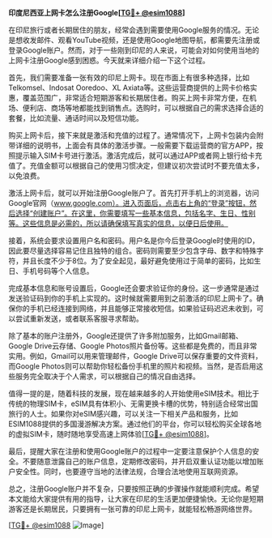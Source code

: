 **印度尼西亚上网卡怎么注册Google[[TG💪+ @esim1088](https://t.me/s/esim1088)]**

在印尼旅行或者长期居住的朋友，经常会遇到需要使用Google服务的情况。无论是想收发邮件、观看YouTube视频，还是使用Google地图导航，都需要先注册或登录Google账户。然而，对于一些刚到印尼的人来说，可能会对如何使用当地的上网卡注册Google感到困惑。今天就来详细介绍一下这个过程。

首先，我们需要准备一张有效的印尼上网卡。现在市面上有很多种选择，比如Telkomsel、Indosat Ooredoo、XL Axiata等。这些运营商提供的上网卡价格实惠，覆盖范围广，非常适合短期游客和长期居住者。购买上网卡非常方便，在机场、便利店、商场等地都能找到销售点。选购时，可以根据自己的需求选择合适的套餐，比如流量、通话时间以及短信功能。

购买上网卡后，接下来就是激活和充值的过程了。通常情况下，上网卡包装内会附带详细的说明书，上面会有具体的激活步骤。一般需要下载运营商的官方APP，按照提示输入SIM卡号进行激活。激活完成后，就可以通过APP或者网上银行给卡充值了。充值金额可以根据自己的使用习惯决定，但建议初次尝试时不要充值太多，以免浪费。

激活上网卡后，就可以开始注册Google账户了。首先打开手机上的浏览器，访问Google官网（www.google.com）。进入页面后，点击右上角的“登录”按钮，然后选择“创建账户”。在这里，你需要填写一些基本信息，包括名字、生日、性别等。这些信息是必需的，所以请确保填写真实的信息，以便日后使用。

接着，系统会要求设置用户名和密码。用户名是你今后登录Google时使用的ID，因此要尽量选择容易记住且独特的组合。密码则需要至少包含字母、数字和特殊字符，并且长度不少于8位。为了安全起见，最好避免使用过于简单的密码，比如生日、手机号码等个人信息。

完成基本信息和账号设置后，Google还会要求验证你的身份。这一步通常是通过发送验证码到你的手机上实现的。这时候就需要用到之前激活的印尼上网卡了。确保你的手机已经连接到网络，并且能够正常接收短信。如果验证码迟迟未收到，可以尝试重新发送，或者联系客服寻求帮助。

除了基本的账户注册外，Google还提供了许多附加服务，比如Gmail邮箱、Google Drive云存储、Google Photos照片备份等。这些都是免费的，而且非常实用。例如，Gmail可以用来管理邮件，Google Drive可以保存重要的文件资料，而Google Photos则可以帮助你轻松备份手机里的照片和视频。当然，是否启用这些服务完全取决于个人需求，可以根据自己的情况自由选择。

值得一提的是，随着科技的发展，现在越来越多的人开始使用eSIM技术。相比于传统的物理SIM卡，eSIM具有体积小、无需更换卡槽的优势，特别适合经常出国旅行的人士。如果你对eSIM感兴趣，可以关注一下相关产品和服务，比如ESIM1088提供的多国漫游解决方案。通过他们的平台，你可以轻松购买全球各地的虚拟SIM卡，随时随地享受高速上网体验[[TG💪+ @esim1088](https://t.me/s/esim1088)]。

最后，提醒大家在注册和使用Google账户的过程中一定要注意保护个人信息的安全。不要随意泄露自己的账户信息，定期修改密码，并开启双重认证功能以增加账户安全性。同时，也要遵守当地的法律法规，合理合法地使用互联网资源。

总之，注册Google账户并不复杂，只要按照正确的步骤操作就能顺利完成。希望本文能给大家提供有用的指导，让大家在印尼的生活更加便捷愉快。无论你是短期游客还是长期居民，只要拥有一张可靠的印尼上网卡，就能轻松畅游网络世界。

[[TG💪+ @esim1088](https://t.me/s/esim1088) ![Image](https://i.postimg.cc/4NQfJmqS/Snipaste-2025-05-13-00-14-12.png)]